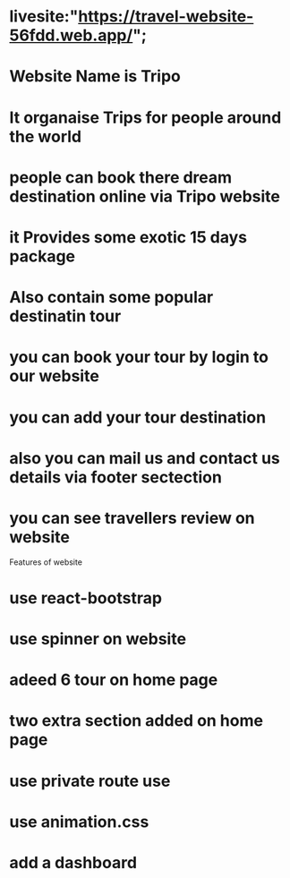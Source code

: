 # livesite:"https://travel-website-56fdd.web.app/";
# Website Name is Tripo
# It organaise Trips for people around the world
# people can book there dream destination online via Tripo website 
# it Provides some exotic 15 days package
# Also contain some popular destinatin tour
# you can book your tour by login to our website
# you can add your tour destination
# also you can mail us and contact us details via footer sectection
# you can see travellers review on website
Features of website
# use react-bootstrap
# use spinner on website
# adeed 6 tour on home page
# two extra section added on home page 
#  use private route use 
# use animation.css  
# add a dashboard



